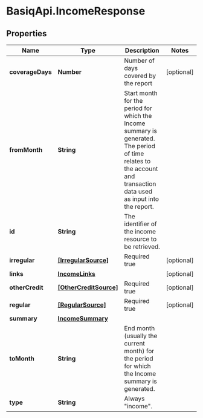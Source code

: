 # BasiqApi.IncomeResponse

## Properties
Name | Type | Description | Notes
------------ | ------------- | ------------- | -------------
**coverageDays** | **Number** | Number of days covered by the report | [optional] 
**fromMonth** | **String** | Start month for the period for which the Income summary is generated. The period of time relates to the account and transaction data used as input into the report. | 
**id** | **String** | The identifier of the income resource to be retrieved. | 
**irregular** | [**[IrregularSource]**](IrregularSource.md) | Required true | [optional] 
**links** | [**IncomeLinks**](IncomeLinks.md) |  | [optional] 
**otherCredit** | [**[OtherCreditSource]**](OtherCreditSource.md) | Required true | [optional] 
**regular** | [**[RegularSource]**](RegularSource.md) | Required true | [optional] 
**summary** | [**IncomeSummary**](IncomeSummary.md) |  | 
**toMonth** | **String** | End month (usually the current month) for the period for which the Income summary is generated. | 
**type** | **String** | Always \"income\". | 


